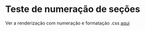 Teste de numeração de seções
================

Ver a renderização com numeração e formatação .css [aqui](https://github.com/dan-reznik/formatando_Rmd_para_exercicios/numbered_sections.html)
